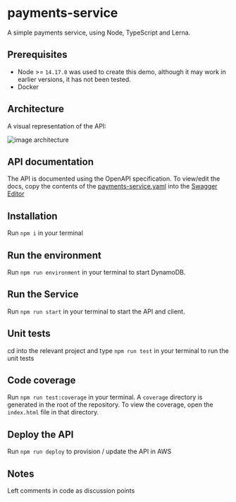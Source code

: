 # payments-service

A simple payments service, using Node, TypeScript and Lerna.

## Prerequisites

- Node >= `14.17.0` was used to create this demo, although it may work in earlier versions, it has not been tested.
- Docker

## Architecture

A visual representation of the API:

![image architecture](./docs/architecture.png)

## API documentation

The API is documented using the OpenAPI specification. To view/edit the docs, copy the contents of the [payments-service.yaml](./openapi/payments-service.yaml) into the [Swagger Editor](https://editor.swagger.io/)

## Installation

Run `npm i` in your terminal

## Run the environment
Run `npm run environment` in your terminal to start DynamoDB.

## Run the Service

Run `npm run start` in your terminal to start the API and client.

## Unit tests

cd into the relevant project and type `npm run test` in your terminal to run the unit tests

## Code coverage

Run `npm run test:coverage` in your terminal. A `coverage` directory is generated in the root of the repository. To view the coverage, open the `index.html` file in that directory.

## Deploy the API

Run `npm run deploy` to provision / update the API in AWS

## Notes

Left comments in code as discussion points
